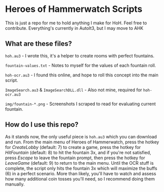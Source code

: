 # Heroes of Hammerwatch Scripts
This is just a repo for me to hold anything I make for HoH. Feel free to contribute. Everything's currently in AutoIt3, but I may move to AHK

## What are these files?

`hoh.au3` - I wrote this, it's a helper to create rooms with perfect fountains.

`fountain-values.txt` - Notes to myself for the values of each fountain roll.

`hoh-ocr.au3` - I found this online, and hope to roll this concept into the main script.

`ImageSearch.au3` & `ImageSearchDLL.dll` - Also not mine, required for `hoh-ocr.au3`

`img/fountain-*.png` - Screenshots I scraped to read for evaluating current fountain.


## How do I use this repo?

As it stands now, the only useful piece is `hoh.au3` which you can download and run. From the main menu of Heroes of Hammerwatch, press the hotkey for _CreateLobby_ (default: 7) to create a game, press the hotkey for _HitFountain_ (default: 8) to hit the fountain 3x, and if you're not satisfied, press _Escape_ to leave the fountain prompt, then press the hotkey for _LeaveGame_ (default: 9) to return to the main menu. Until the OCR stuff is complete, the script only hits the fountain 3x which will maximize the buffs (6) in a perfect scenario. More than likely, you'll have to watch and assess how many additional coin tosses you'll need, so I recommend doing them manually.
